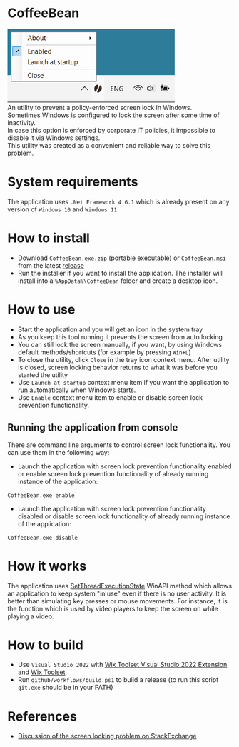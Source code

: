 # CoffeeBean
![Screenshot](doc/Screenshot.png)<br>
An utility to prevent a policy-enforced screen lock in Windows.<br>
Sometimes Windows is configured to lock the screen after some time of inactivity.<br>
In case this option is enforced by corporate IT policies, it impossible to disable it via Windows settings.<br>
This utility was created as a convenient and reliable way to solve this problem.

# System requirements
The application uses `.Net Framework 4.6.1` which is already present on any version of `Windows 10` and `Windows 11`.

# How to install
* Download `CoffeeBean.exe.zip` (portable executable) or `CoffeeBean.msi` from the latest [release](https://github.com/PolarGoose/CoffeeBean/releases)
* Run the installer if you want to install the application. The installer will install into a `%AppData%\CoffeeBean` folder and create a desktop icon.

# How to use
* Start the application and you will get an icon in the system tray
* As you keep this tool running it prevents the screen from auto locking
* You can still lock the screen manually, if you want, by using Windows default methods/shortcuts (for example by pressing `Win+L`)
* To close the utility, click `Close` in the tray icon context menu. After utility is closed, screen locking behavior returns to what it was before you started the utility
* Use `Launch at startup` context menu item if you want the application to run automatically when Windows starts.
* Use `Enable` context menu item to enable or disable screen lock prevention functionality.

## Running the application from console
There are command line arguments to control screen lock functionality. You can use them in the following way:
* Launch the application with screen lock prevention functionality enabled or enable screen lock prevention functionality of already running instance of the application:
```
CoffeeBean.exe enable
```
* Launch the application with screen lock prevention functionality disabled or disable screen lock functionality of already running instance of the application:
```
CoffeeBean.exe disable
```

# How it works
The application uses [SetThreadExecutionState](https://docs.microsoft.com/en-us/windows/win32/api/winbase/nf-winbase-setthreadexecutionstate)  WinAPI method which allows an application to keep system "in use" even if there is no user activity. It is better than simulating key presses or mouse movements. For instance, it is the function which is used by video players to keep the screen on while playing a video.

# How to build
* Use `Visual Studio 2022` with [Wix Toolset Visual Studio 2022 Extension](https://marketplace.visualstudio.com/items?itemName=WixToolset.WixToolsetVisualStudio2022Extension) and [Wix Toolset](https://wixtoolset.org/releases/)
* Run `github/workflows/build.ps1` to build a release (to run this script `git.exe` should be in your PATH)

# References
* [Discussion of the screen locking problem on StackExchange](https://superuser.com/questions/329758/how-can-i-prevent-a-policy-enforced-screen-lock-in-windows)
